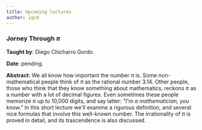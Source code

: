 ```yaml
---
title: Upcoming lectures
author: iqcd
---
```


### Jorney Through $\pi$ 
**Taught by**: Diego Chicharro Gordo.

**Date**: pending.

**Abstract**: We all know how important the number $\pi$ is. Some non-mathematical people think of $\pi$ as the rational number $3.14$. Other people, those who think that they know something about mathematics, reckons $\pi$ as a number with a lot of decimal figures. Even sometimes these people memorize $\pi$ up to 10,000 digits, and say latter: *"I'm a mathematician, you know."*  In this short lecture we'll examine a rigurous definition, and several nice formulas that involve this well-known number. The irrationality of $\pi$ is proved in detail, and its trascendence is also discussed.
